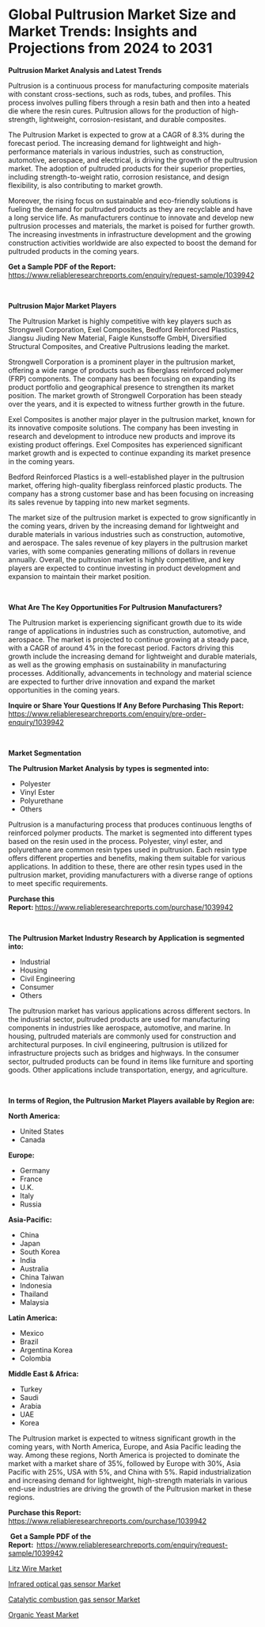 <p><h1>Global Pultrusion Market Size and Market Trends: Insights and Projections from 2024 to 2031</h1></p><p><strong>Pultrusion Market Analysis and Latest Trends</strong></p>
<p><p>Pultrusion is a continuous process for manufacturing composite materials with constant cross-sections, such as rods, tubes, and profiles. This process involves pulling fibers through a resin bath and then into a heated die where the resin cures. Pultrusion allows for the production of high-strength, lightweight, corrosion-resistant, and durable composites.</p><p>The Pultrusion Market is expected to grow at a CAGR of 8.3% during the forecast period. The increasing demand for lightweight and high-performance materials in various industries, such as construction, automotive, aerospace, and electrical, is driving the growth of the pultrusion market. The adoption of pultruded products for their superior properties, including strength-to-weight ratio, corrosion resistance, and design flexibility, is also contributing to market growth.</p><p>Moreover, the rising focus on sustainable and eco-friendly solutions is fueling the demand for pultruded products as they are recyclable and have a long service life. As manufacturers continue to innovate and develop new pultrusion processes and materials, the market is poised for further growth. The increasing investments in infrastructure development and the growing construction activities worldwide are also expected to boost the demand for pultruded products in the coming years.</p></p>
<p><strong>Get a Sample PDF of the Report:&nbsp;</strong> <a href="https://www.reliableresearchreports.com/enquiry/request-sample/1039942">https://www.reliableresearchreports.com/enquiry/request-sample/1039942</a></p>
<p>&nbsp;</p>
<p><strong>Pultrusion Major Market Players</strong></p>
<p><p>The Pultrusion Market is highly competitive with key players such as Strongwell Corporation, Exel Composites, Bedford Reinforced Plastics, Jiangsu Jiuding New Material, Faigle Kunstsoffe GmbH, Diversified Structural Composites, and Creative Pultrusions leading the market.</p><p>Strongwell Corporation is a prominent player in the pultrusion market, offering a wide range of products such as fiberglass reinforced polymer (FRP) components. The company has been focusing on expanding its product portfolio and geographical presence to strengthen its market position. The market growth of Strongwell Corporation has been steady over the years, and it is expected to witness further growth in the future.</p><p>Exel Composites is another major player in the pultrusion market, known for its innovative composite solutions. The company has been investing in research and development to introduce new products and improve its existing product offerings. Exel Composites has experienced significant market growth and is expected to continue expanding its market presence in the coming years.</p><p>Bedford Reinforced Plastics is a well-established player in the pultrusion market, offering high-quality fiberglass reinforced plastic products. The company has a strong customer base and has been focusing on increasing its sales revenue by tapping into new market segments.</p><p>The market size of the pultrusion market is expected to grow significantly in the coming years, driven by the increasing demand for lightweight and durable materials in various industries such as construction, automotive, and aerospace. The sales revenue of key players in the pultrusion market varies, with some companies generating millions of dollars in revenue annually. Overall, the pultrusion market is highly competitive, and key players are expected to continue investing in product development and expansion to maintain their market position.</p></p>
<p>&nbsp;</p>
<p><strong>What Are The Key Opportunities For Pultrusion Manufacturers?</strong></p>
<p><p>The Pultrusion market is experiencing significant growth due to its wide range of applications in industries such as construction, automotive, and aerospace. The market is projected to continue growing at a steady pace, with a CAGR of around 4% in the forecast period. Factors driving this growth include the increasing demand for lightweight and durable materials, as well as the growing emphasis on sustainability in manufacturing processes. Additionally, advancements in technology and material science are expected to further drive innovation and expand the market opportunities in the coming years.</p></p>
<p><strong>Inquire or Share Your Questions If Any Before Purchasing This Report:</strong> <a href="https://www.reliableresearchreports.com/enquiry/pre-order-enquiry/1039942">https://www.reliableresearchreports.com/enquiry/pre-order-enquiry/1039942</a></p>
<p>&nbsp;</p>
<p><strong>Market Segmentation</strong></p>
<p><strong>The Pultrusion Market Analysis by types is segmented into:</strong></p>
<p><ul><li>Polyester</li><li>Vinyl Ester</li><li>Polyurethane</li><li>Others</li></ul></p>
<p><p>Pultrusion is a manufacturing process that produces continuous lengths of reinforced polymer products. The market is segmented into different types based on the resin used in the process. Polyester, vinyl ester, and polyurethane are common resin types used in pultrusion. Each resin type offers different properties and benefits, making them suitable for various applications. In addition to these, there are other resin types used in the pultrusion market, providing manufacturers with a diverse range of options to meet specific requirements.</p></p>
<p><strong>Purchase this Report:&nbsp;</strong><a href="https://www.reliableresearchreports.com/purchase/1039942">https://www.reliableresearchreports.com/purchase/1039942</a></p>
<p>&nbsp;</p>
<p><strong>The Pultrusion Market Industry Research by Application is segmented into:</strong></p>
<p><ul><li>Industrial</li><li>Housing</li><li>Civil Engineering</li><li>Consumer</li><li>Others</li></ul></p>
<p><p>The pultrusion market has various applications across different sectors. In the industrial sector, pultruded products are used for manufacturing components in industries like aerospace, automotive, and marine. In housing, pultruded materials are commonly used for construction and architectural purposes. In civil engineering, pultrusion is utilized for infrastructure projects such as bridges and highways. In the consumer sector, pultruded products can be found in items like furniture and sporting goods. Other applications include transportation, energy, and agriculture.</p></p>
<p>&nbsp;</p>
<p><strong>In terms of Region, the Pultrusion Market Players available by Region are:</strong></p>
<p>
    <p> <strong> North America: </strong>
        <ul>
            <li>United States</li>
            <li>Canada</li>
        </ul>
        </p> 
    <p> <strong> Europe: </strong>
        <ul>
            <li>Germany</li>
            <li>France</li>
            <li>U.K.</li>
            <li>Italy</li>
            <li>Russia</li>
        </ul>
        </p> 
    <p> <strong> Asia-Pacific: </strong>
        <ul>
            <li>China</li>
            <li>Japan</li>
            <li>South Korea</li>
            <li>India</li>
            <li>Australia</li>
            <li>China Taiwan</li>
            <li>Indonesia</li>
            <li>Thailand</li>
            <li>Malaysia</li>
        </ul>
        </p> 
    <p> <strong> Latin America: </strong>
        <ul>
            <li>Mexico</li>
            <li>Brazil</li>
            <li>Argentina Korea</li>
            <li>Colombia</li>
        </ul>
        </p> 
    <p> <strong> Middle East & Africa: </strong>
        <ul>
            <li>Turkey</li>
            <li>Saudi</li>
            <li>Arabia</li>
            <li>UAE</li>
            <li>Korea</li>
        </ul>
    </p>
    </p>
<p><p>The Pultrusion market is expected to witness significant growth in the coming years, with North America, Europe, and Asia Pacific leading the way. Among these regions, North America is projected to dominate the market with a market share of 35%, followed by Europe with 30%, Asia Pacific with 25%, USA with 5%, and China with 5%. Rapid industrialization and increasing demand for lightweight, high-strength materials in various end-use industries are driving the growth of the Pultrusion market in these regions.</p></p>
<p><strong>Purchase this Report: </strong><a href="https://www.reliableresearchreports.com/purchase/1039942">https://www.reliableresearchreports.com/purchase/1039942</a></p>
<p>&nbsp;<strong>Get a Sample PDF of the Report:&nbsp;&nbsp;</strong><a href="https://www.reliableresearchreports.com/enquiry/request-sample/1039942">https://www.reliableresearchreports.com/enquiry/request-sample/1039942</a></p>
<p><strong></strong></p>
<p><p><a href="https://github.com/Airanohannonzb68e5pb53oc1/Market-Research-Report-List-1/blob/main/litz-wire-market.md">Litz Wire Market</a></p><p><a href="https://issuu.com/reportprime-2/docs/infrared-optical-gas-sensor-market-size-2030.pptx">Infrared optical gas sensor Market</a></p><p><a href="https://issuu.com/reportprime-2/docs/catalytic-combustion-gas-sensor-market-size-2030.p">Catalytic combustion gas sensor Market</a></p><p><a href="https://github.com/fiixsa/Market-Research-Report-List-1/blob/main/organic-yeast-market.md">Organic Yeast Market</a></p></p>